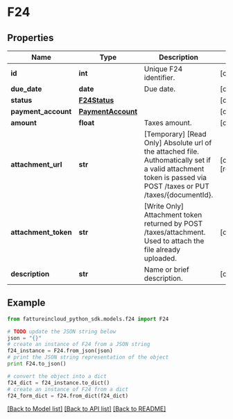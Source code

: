 # F24


## Properties
Name | Type | Description | Notes
------------ | ------------- | ------------- | -------------
**id** | **int** | Unique F24 identifier. | [optional] 
**due_date** | **date** | Due date. | [optional] 
**status** | [**F24Status**](F24Status.md) |  | [optional] 
**payment_account** | [**PaymentAccount**](PaymentAccount.md) |  | [optional] 
**amount** | **float** | Taxes amount. | [optional] 
**attachment_url** | **str** | [Temporary] [Read Only] Absolute url of the attached file. Authomatically set if a valid attachment token is passed via POST /taxes or PUT /taxes/{documentId}. | [optional] [readonly] 
**attachment_token** | **str** | [Write Only] Attachment token returned by POST /taxes/attachment. Used to attach the file already uploaded. | [optional] 
**description** | **str** | Name or brief description. | [optional] 

## Example

```python
from fattureincloud_python_sdk.models.f24 import F24

# TODO update the JSON string below
json = "{}"
# create an instance of F24 from a JSON string
f24_instance = F24.from_json(json)
# print the JSON string representation of the object
print F24.to_json()

# convert the object into a dict
f24_dict = f24_instance.to_dict()
# create an instance of F24 from a dict
f24_form_dict = f24.from_dict(f24_dict)
```
[[Back to Model list]](../README.md#documentation-for-models) [[Back to API list]](../README.md#documentation-for-api-endpoints) [[Back to README]](../README.md)


